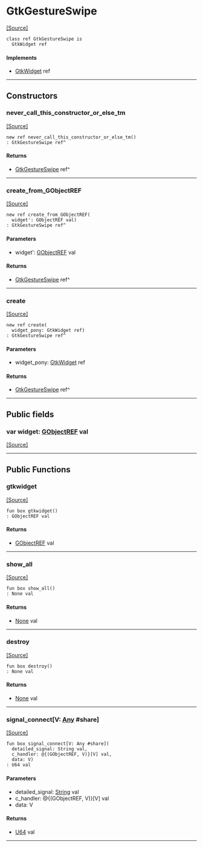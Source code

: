 # GtkGestureSwipe
<span class="source-link">[[Source]](src/gtk3/GtkGestureSwipe.md#L6)</span>
```pony
class ref GtkGestureSwipe is
  GtkWidget ref
```

#### Implements

* [GtkWidget](gtk3-GtkWidget.md) ref

---

## Constructors

### never_call_this_constructor_or_else_tm
<span class="source-link">[[Source]](src/gtk3/GtkGestureSwipe.md#L10)</span>


```pony
new ref never_call_this_constructor_or_else_tm()
: GtkGestureSwipe ref^
```

#### Returns

* [GtkGestureSwipe](gtk3-GtkGestureSwipe.md) ref^

---

### create_from_GObjectREF
<span class="source-link">[[Source]](src/gtk3/GtkGestureSwipe.md#L13)</span>


```pony
new ref create_from_GObjectREF(
  widget': GObjectREF val)
: GtkGestureSwipe ref^
```
#### Parameters

*   widget': [GObjectREF](gtk3-..-gobject-GObjectREF.md) val

#### Returns

* [GtkGestureSwipe](gtk3-GtkGestureSwipe.md) ref^

---

### create
<span class="source-link">[[Source]](src/gtk3/GtkGestureSwipe.md#L17)</span>


```pony
new ref create(
  widget_pony: GtkWidget ref)
: GtkGestureSwipe ref^
```
#### Parameters

*   widget_pony: [GtkWidget](gtk3-GtkWidget.md) ref

#### Returns

* [GtkGestureSwipe](gtk3-GtkGestureSwipe.md) ref^

---

## Public fields

### var widget: [GObjectREF](gtk3-..-gobject-GObjectREF.md) val
<span class="source-link">[[Source]](src/gtk3/GtkGestureSwipe.md#L7)</span>



---

## Public Functions

### gtkwidget
<span class="source-link">[[Source]](src/gtk3/GtkGestureSwipe.md#L9)</span>


```pony
fun box gtkwidget()
: GObjectREF val
```

#### Returns

* [GObjectREF](gtk3-..-gobject-GObjectREF.md) val

---

### show_all
<span class="source-link">[[Source]](src/gtk3/GtkWidget.md#L4)</span>


```pony
fun box show_all()
: None val
```

#### Returns

* [None](builtin-None.md) val

---

### destroy
<span class="source-link">[[Source]](src/gtk3/GtkWidget.md#L10)</span>


```pony
fun box destroy()
: None val
```

#### Returns

* [None](builtin-None.md) val

---

### signal_connect\[V: [Any](builtin-Any.md) #share\]
<span class="source-link">[[Source]](src/gtk3/GtkWidget.md#L13)</span>


```pony
fun box signal_connect[V: Any #share](
  detailed_signal: String val,
  c_handler: @{(GObjectREF, V)}[V] val,
  data: V)
: U64 val
```
#### Parameters

*   detailed_signal: [String](builtin-String.md) val
*   c_handler: @{(GObjectREF, V)}[V] val
*   data: V

#### Returns

* [U64](builtin-U64.md) val

---

